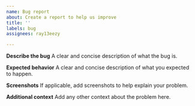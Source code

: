 ```yaml
---
name: Bug report
about: Create a report to help us improve
title: ''
labels: bug
assignees: ray13eezy

---
```


**Describe the bug**
A clear and concise description of what the bug is.

**Expected behavior**
A clear and concise description of what you expected to happen.

**Screenshots**
If applicable, add screenshots to help explain your problem.

**Additional context**
Add any other context about the problem here.
